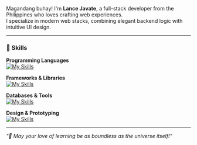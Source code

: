 Magandang buhay! I'm **Lance Javate**, a full-stack developer from the Philippines who loves crafting web experiences.  
I specialize in modern web stacks, combining elegant backend logic with intuitive UI design.

---

### 🧠 Skills

**Programming Languages**  
[![My Skills](https://skillicons.dev/icons?i=javascript,typescript,php)](https://skillicons.dev)

**Frameworks & Libraries**  
[![My Skills](https://skillicons.dev/icons?i=laravel,express,vue,nuxt,react,next,pinia,wordpress)](https://skillicons.dev)

**Databases & Tools**  
[![My Skills](https://skillicons.dev/icons?i=mysql,postgresql,nodejs,docker,git,github)](https://skillicons.dev)

**Design & Prototyping**  
[![My Skills](https://skillicons.dev/icons?i=figma)](https://skillicons.dev)

---

*"🌌 May your love of learning be as boundless as the universe itself!"*
